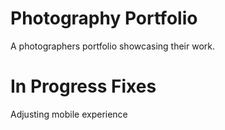# Photography Portfolio
A photographers portfolio showcasing their work.

# In Progress Fixes
Adjusting mobile experience
